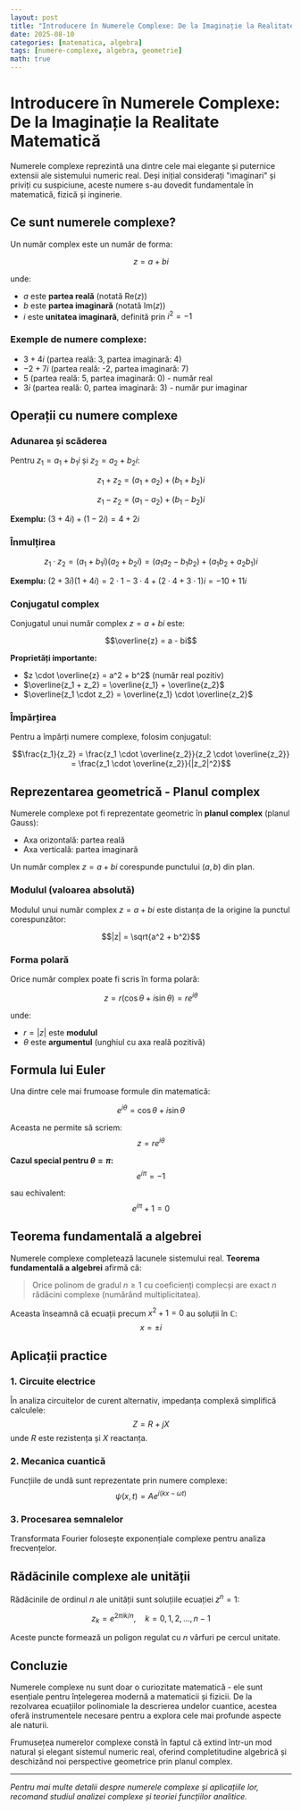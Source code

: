 ```yaml
---
layout: post
title: "Introducere în Numerele Complexe: De la Imaginație la Realitate Matematică"
date: 2025-08-10
categories: [matematica, algebra]
tags: [numere-complexe, algebra, geometrie]
math: true
---
```


# Introducere în Numerele Complexe: De la Imaginație la Realitate Matematică

Numerele complexe reprezintă una dintre cele mai elegante și puternice extensii ale sistemului numeric real. Deși inițial considerați "imaginari" și priviți cu suspiciune, aceste numere s-au dovedit fundamentale în matematică, fizică și inginerie.

## Ce sunt numerele complexe?

Un număr complex este un număr de forma:

$$z = a + bi$$

unde:
- $a$ este **partea reală** (notată $\text{Re}(z)$)
- $b$ este **partea imaginară** (notată $\text{Im}(z)$)
- $i$ este **unitatea imaginară**, definită prin $i^2 = -1$

### Exemple de numere complexe:
- $3 + 4i$ (partea reală: 3, partea imaginară: 4)
- $-2 + 7i$ (partea reală: -2, partea imaginară: 7)  
- $5$ (partea reală: 5, partea imaginară: 0) - număr real
- $3i$ (partea reală: 0, partea imaginară: 3) - număr pur imaginar

## Operații cu numere complexe

### Adunarea și scăderea

Pentru $z_1 = a_1 + b_1i$ și $z_2 = a_2 + b_2i$:

$$z_1 + z_2 = (a_1 + a_2) + (b_1 + b_2)i$$

$$z_1 - z_2 = (a_1 - a_2) + (b_1 - b_2)i$$

**Exemplu:**
$(3 + 4i) + (1 - 2i) = 4 + 2i$

### Înmulțirea

$$z_1 \cdot z_2 = (a_1 + b_1i)(a_2 + b_2i) = (a_1a_2 - b_1b_2) + (a_1b_2 + a_2b_1)i$$

**Exemplu:**
$(2 + 3i)(1 + 4i) = 2 \cdot 1 - 3 \cdot 4 + (2 \cdot 4 + 3 \cdot 1)i = -10 + 11i$

### Conjugatul complex

Conjugatul unui număr complex $z = a + bi$ este:

$$\overline{z} = a - bi$$

**Proprietăți importante:**
- $z \cdot \overline{z} = a^2 + b^2$ (număr real pozitiv)
- $\overline{z_1 + z_2} = \overline{z_1} + \overline{z_2}$
- $\overline{z_1 \cdot z_2} = \overline{z_1} \cdot \overline{z_2}$

### Împărțirea

Pentru a împărți numere complexe, folosim conjugatul:

$$\frac{z_1}{z_2} = \frac{z_1 \cdot \overline{z_2}}{z_2 \cdot \overline{z_2}} = \frac{z_1 \cdot \overline{z_2}}{|z_2|^2}$$

## Reprezentarea geometrică - Planul complex

Numerele complexe pot fi reprezentate geometric în **planul complex** (planul Gauss):
- Axa orizontală: partea reală
- Axa verticală: partea imaginară

Un număr complex $z = a + bi$ corespunde punctului $(a, b)$ din plan.

### Modulul (valoarea absolută)

Modulul unui număr complex $z = a + bi$ este distanța de la origine la punctul corespunzător:

$$|z| = \sqrt{a^2 + b^2}$$

### Forma polară

Orice număr complex poate fi scris în forma polară:

$$z = r(\cos \theta + i \sin \theta) = re^{i\theta}$$

unde:
- $r = |z|$ este **modulul**
- $\theta$ este **argumentul** (unghiul cu axa reală pozitivă)

## Formula lui Euler

Una dintre cele mai frumoase formule din matematică:

$$e^{i\theta} = \cos \theta + i \sin \theta$$

Aceasta ne permite să scriem:
$$z = re^{i\theta}$$

**Cazul special pentru $\theta = \pi$:**
$$e^{i\pi} = -1$$

sau echivalent:
$$e^{i\pi} + 1 = 0$$

## Teorema fundamentală a algebrei

Numerele complexe completează lacunele sistemului real. **Teorema fundamentală a algebrei** afirmă că:

> Orice polinom de gradul $n \geq 1$ cu coeficienți complecși are exact $n$ rădăcini complexe (numărând multiplicitatea).

Aceasta înseamnă că ecuații precum $x^2 + 1 = 0$ au soluții în $\mathbb{C}$:
$$x = \pm i$$

## Aplicații practice

### 1. Circuite electrice
În analiza circuitelor de curent alternativ, impedanța complexă simplifică calculele:
$$Z = R + jX$$
unde $R$ este rezistența și $X$ reactanța.

### 2. Mecanica cuantică
Funcțiile de undă sunt reprezentate prin numere complexe:
$$\psi(x,t) = Ae^{i(kx-\omega t)}$$

### 3. Procesarea semnalelor
Transformata Fourier folosește exponențiale complexe pentru analiza frecvențelor.

## Rădăcinile complexe ale unității

Rădăcinile de ordinul $n$ ale unității sunt soluțiile ecuației $z^n = 1$:

$$z_k = e^{2\pi i k/n}, \quad k = 0, 1, 2, \ldots, n-1$$

Aceste puncte formează un poligon regulat cu $n$ vârfuri pe cercul unitate.

## Concluzie

Numerele complexe nu sunt doar o curiozitate matematică - ele sunt esențiale pentru înțelegerea modernă a matematicii și fizicii. De la rezolvarea ecuațiilor polinomiale la descrierea undelor cuantice, acestea oferă instrumentele necesare pentru a explora cele mai profunde aspecte ale naturii.

Frumusețea numerelor complexe constă în faptul că extind într-un mod natural și elegant sistemul numeric real, oferind completitudine algebrică și deschizând noi perspective geometrice prin planul complex.

---

*Pentru mai multe detalii despre numerele complexe și aplicațiile lor, recomand studiul analizei complexe și teoriei funcțiilor analitice.*
